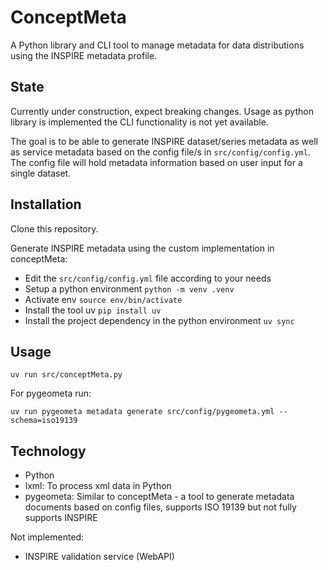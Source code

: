 # ConceptMeta

A Python library and CLI tool to manage metadata for data distributions using the INSPIRE metadata profile.

## State

Currently under construction, expect breaking changes. Usage as python library is implemented the CLI functionality is not yet available.

The goal is to be able to generate INSPIRE dataset/series metadata as well as service metadata based on the config file/s in `src/config/config.yml`. The config file will hold metadata information based on user input for a single dataset.

## Installation

Clone this repository.

Generate INSPIRE metadata using the custom implementation in conceptMeta:

- Edit the `src/config/config.yml` file according to your needs
- Setup a python environment `python -m venv .venv`
- Activate env `source env/bin/activate`
- Install the tool uv `pip install uv`
- Install the project dependency in the python environment `uv sync`

## Usage

`uv run src/conceptMeta.py`

For pygeometa run:

`uv run pygeometa metadata generate src/config/pygeometa.yml --schema=iso19139`

## Technology

- Python
- lxml: To process xml data in Python
- pygeometa: Similar to conceptMeta - a tool to generate metadata documents based on config files, supports ISO 19139 but not fully supports INSPIRE

Not implemented:

- INSPIRE validation service (WebAPI)
